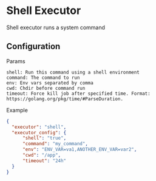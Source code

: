 # Shell Executor

Shell executor runs a system command

## Configuration

Params

```
shell: Run this command using a shell environment
command: The command to run
env: Env vars separated by comma
cwd: Chdir before command run
timeout: Force kill job after specified time. Format: https://golang.org/pkg/time/#ParseDuration.
```

Example

```json
{
  "executor": "shell",
  "executor_config": {
      "shell": "true",
      "command": "my_command",
      "env": "ENV_VAR=va1,ANOTHER_ENV_VAR=var2",
      "cwd": "/app",
      "timeout": "24h"
  }
}
```
